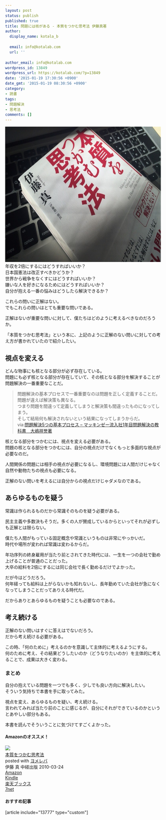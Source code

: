 ```yaml
---
layout: post
status: publish
published: true
title: 問題には核がある - 本質をつかむ思考法 伊藤真著
author:
  display_name: kotala_b

  email: info@kotalab.com
  url: ''

author_email: info@kotalab.com
wordpress_id: 13849
wordpress_url: https://kotalab.com/?p=13849
date: '2015-01-19 17:30:56 +0900'
date_gmt: '2015-01-19 08:30:56 +0900'
category:
- 読書
tags:
- 問題解決
- 思考法
comments: []
---
```

<p><img src="/wp-content/uploads/2015/01/thinking-of-how-to-catch-the-essence_20150119-780x438.jpg" alt="thinking-of-how-to-catch-the-essence_20150119" width="780" height="438" class="aligncenter size-large wp-image-13850" /><br />
年収を2倍にするにはどうすればいいか？<br />
日本国憲法は改正すべきかどうか？<br />
世界から戦争をなくすにはどうすればいいか？<br />
嫌いな人を好きになるためにはどうすればいいか？<br />
自分が抱える一番の悩みはどうしたら解決できるか？</p>
<p>これらの問いに正解はない。<br />
でもこれらの問いはとても重要な問いである。</p>
<p>正解はないが重要な問いに対して、僕たちはどのように考えるべきなのだろうか。</p>
<p>「本質をつかむ思考法」という本に、上記のように正解のない問いに対しての考え方が書かれていたので紹介したい。<br />
</p>
<!--more-->
<h2>視点を変える</h2>
<p>どんな物事にも核となる部分が必ず存在している。<br />
問題にも必ず核となる部分が存在していて、その核となる部分を解決することが問題解決の一番重要なことだ。</p>
<blockquote><p>問題解決の基本プロセスで一番重要なのは問題を正しく定義することだ。<br />
問題が違えば解決策も異なる。<br />
つまり問題を間違って定義してしまうと解決策も間違ったものになってしまう。<br />
そして結局何も解決されないという結果になってしまうからだ。<br />
via:<a href="/textbook-of-problem-solving" target="_blank">問題解決5つの基本プロセス &ndash; マッキンゼー流入社1年目問題解決の教科書　大嶋祥誉著</a><a href="https://b.hatena.ne.jp/entry/https://kotalab.com/textbook-of-problem-solving" target="_blank"><img border="0" src="https://b.hatena.ne.jp/entry/image/https://kotalab.com/textbook-of-problem-solving" alt="" /></a></p></blockquote>
<p>核となる部分をつかむには、視点を変える必要がある。<br />
問題の核となる部分をつかむには、自分の視点だけでなくもっと多面的な視点が必要なのだ。</p>
<p>人間関係の問題には相手の視点が必要になるし、環境問題には人間だけじゃなく自然や動物たちの視点も必要になる。</p>
<p>正解のない問いを考えるには自分からの視点だけじゃダメなのである。</p>
<h2>あらゆるものを疑う</h2>
<p>常識は作られるものだから常識そのものを疑う必要がある。</p>
<p>民主主義や多数決もそうだ。多くの人が賛成しているからといってそれが必ずしも正解とは限らない。</p>
<p>僕たち人間がもっている固定概念や常識というものは非常にやっかいだ。<br />
時代や場所が変われば常識は変わるからだ。</p>
<p>年功序列の終身雇用が当たり前とされてきた時代には、一生を一つの会社で勤め上げることが普通のことだった。<br />
大卒の給料を2倍にするには同じ会社で長く勤めるだけでよかった。</p>
<p>だが今はどうだろう。<br />
何年経っても給料は上がらないかも知れないし、長年勤めていた会社が急になくなってしまうことだってありえる時代だ。</p>
<p>だからありとあらゆるものを疑うことも必要なのである。</p>
<h2>考え続ける</h2>
<p>正解のない問いはすぐに答えはでないだろう。<br />
だから考え続ける必要がある。</p>
<p>この時、「何のために」考えるのかを意識して主体的に考えるようにする。<br />
何のために考え、その結果どうしたいのか（どうなりたいのか）を主体的に考えることで、成果は大きく変わる。</p>
<h3>まとめ</h3>
<p>自分の抱えている問題を一つでも多く、少しでも良い方向に解決したい。<br />
そういう気持ちで本書を手に取ってみた。</p>
<p>視点を変え、あらゆるものを疑い、考え続ける。<br />
言われてみれば当たり前のことに感じるが、自分にそれができているのかというとあやしい部分もある。</p>
<p>本書を読んでそういうことに気づけてすごくよかった。</p>
<h4 class="aam">Amazonのオススメ！</h4>
<div class="booklink-box">
<div class="booklink-image"><a href="https://www.amazon.co.jp/exec/obidos/asin/4806136336/same-22/" rel="nofollow" target="_blank"><img src="https://images-fe.ssl-images-amazon.com/images/I/51tzn6A0qPL._SL160_.jpg" style="border: none;" /></a></div>
<div class="booklink-info">
<div class="booklink-name"><a href="https://www.amazon.co.jp/exec/obidos/asin/4806136336/same-22/" rel="nofollow" target="_blank">本質をつかむ思考法</a>
<div class="booklink-powered-date">posted with <a href="https://yomereba.com" rel="nofollow" target="_blank">ヨメレバ</a></div>
</div>
<div class="booklink-detail">伊藤 真 中経出版 2010-03-24    </div>
<div class="booklink-link2">
<div class="shoplinkamazon"><a href="https://www.amazon.co.jp/exec/obidos/asin/4806136336/same-22/" rel="nofollow" target="_blank" title="アマゾン" >Amazon</a></div>
<div class="shoplinkkindle"><a href="https://www.amazon.co.jp/exec/obidos/ASIN/B00I0LKSE4/same-22/" rel="nofollow" target="_blank" >Kindle</a></div>
<div class="shoplinkrakuten"><a href="http://c.af.moshimo.com/af/c/click?a_id=374939&p_id=56&pc_id=56&pl_id=637&s_v=b5Rz2P0601xu&url=http%3A%2F%2Fbooks.rakuten.co.jp%2Frb%2F6391373%2F" rel="nofollow" target="_blank" title="楽天ブックス" >楽天ブックス</a></div>
<div class="shoplinkseven"><a href="https://ck.jp.ap.valuecommerce.com/servlet/referral?sid=2967684&pid=881104827&vc_url=http%3A%2F%2Fwww.7netshopping.jp%2Fbooks%2Fsearch_result%2F%3Fctgy%3Dbooks%26code%3D4806136336" rel="nofollow" target="_blank" title="セブンネットショッピング" >7net</a></div>
</p></div>
</div>
<div class="booklink-footer"></div>
</div>
<h4 class="rel">おすすめ記事</h4>
<p>[article include="13777" type="custom"]</p>
<div class="clear"></div>
